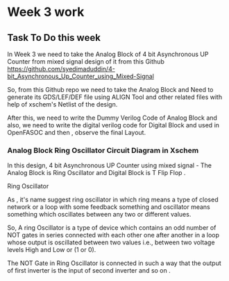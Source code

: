 # Week 3 work

## Task To Do this week 

In Week 3 we need to take the Analog Block of 4 bit Asynchronous UP Counter from mixed signal design of it 
from this Github https://github.com/syedimaduddin/4-bit_Asynchronous_Up_Counter_using_Mixed-Signal

So, from this Github repo we need to take the Analog Block and Need to generate its GDS/LEF/DEF file using ALIGN Tool and other related files with help of xschem's Netlist of the design.

After this, we need to write the Dummy Verilog Code of Analog Block and also, we need to write the digital verilog code for Digital Block and used in OpenFASOC and then , observe the final Layout.




### Analog Block Ring Oscillator Circuit Diagram in Xschem 

In this design, 4 bit Asynchronous UP Counter using mixed signal - The Analog Block is Ring Oscillator and Digital Block is T Flip Flop .

Ring Oscillator 

As , it's name suggest ring oscillator in which ring means a type of closed network or a loop with some feedback something and oscillator means something which oscillates between any two or different values.

So, A ring Oscillator is a type of device which contains an odd number of NOT gates in series connected with each other one after another in a loop whose output is oscillated between two values i.e., between two voltage levels High and Low  or (1 or 0).

The NOT Gate in Ring Oscillator is connected in such a way that the output of first inverter is the input of second inverter and so on .


